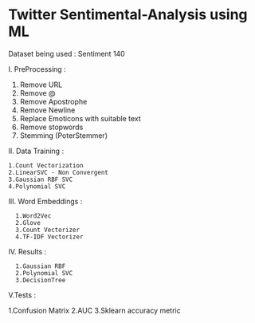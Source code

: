 # Twitter Sentimental-Analysis using ML
Dataset being used : Sentiment 140

I. PreProcessing :

  1. Remove URL
  2. Remove @
  3. Remove Apostrophe
  4. Remove Newline
  5. Replace Emoticons with suitable text
  6. Remove stopwords
  7. Stemming (PoterStemmer)
 
 II. Data Training :
 
    1.Count Vectorization
    2.LinearSVC - Non Convergent
    3.Gaussian RBF SVC
    4.Polynomial SVC
 
 III. Word Embeddings :
 
      1.Word2Vec
      2.Glove
      3.Count Vectorizer
      4.TF-IDF Vectorizer
    
    
 IV. Results :
 
      1.Gaussian RBF
      2.Polynomial SVC
      3.DecisionTree
   
  V.Tests :
  
  1.Confusion Matrix
  2.AUC
  3.Sklearn accuracy metric
 
